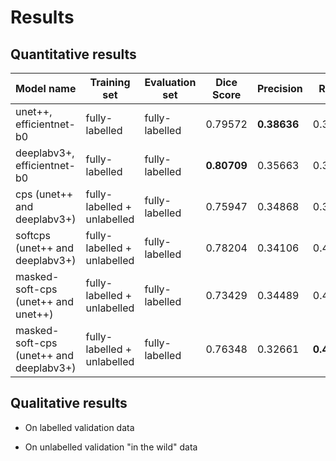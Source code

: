 # Results


## Quantitative results


Model name | Training set | Evaluation set | Dice Score | Precision | Recall | mIOU
--- | --- | --- | --- | --- | --- | ---
unet++, efficientnet-b0 | fully-labelled | fully-labelled | 0.79572	| **0.38636** | 0.39616 | **0.31355**
deeplabv3+, efficientnet-b0 | fully-labelled | fully-labelled | **0.80709**	| 0.35663 | 0.37296 | 0.28735
cps (unet++ and deeplabv3+) | fully-labelled + unlabelled | fully-labelled | 0.75947 | 0.34868 | 0.39306 | 0.29248
softcps (unet++ and deeplabv3+) | fully-labelled + unlabelled | fully-labelled | 0.78204 | 0.34106 | 0.40687 | 0.28917
masked-soft-cps (unet++ and unet++) | fully-labelled + unlabelled | fully-labelled | 0.73429 | 0.34489 | 0.4032 | 0.28718
masked-soft-cps (unet++ and deeplabv3+) | fully-labelled + unlabelled | fully-labelled | 0.76348 | 0.32661 | **0.41668** | 0.28112

## Qualitative results

- On labelled validation data



- On unlabelled validation "in the wild" data

<!-- a-20220203-110420-color-c000253-00010
a-20220203-090653-color-c000432-00006
e-20220203-093527-color-c000098-00004

potholes325.png
potholes415.png
img-585_jpg.rf.5affd0b2859d074e9e52f8540e31ce8d -->